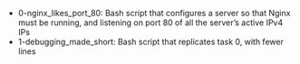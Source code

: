 - 0-nginx_likes_port_80: Bash script that configures a server so that Nginx must be running, and listening on port 80 of all the server’s active IPv4 IPs
- 1-debugging_made_short: Bash script that replicates task 0, with fewer lines